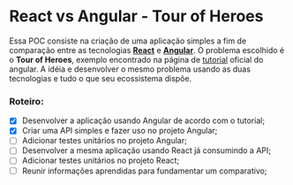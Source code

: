 # React vs Angular - Tour of Heroes
Essa POC consiste na criação de uma aplicação simples a fim de comparação entre as tecnologias **[React](https://reactjs.org/)** e **[Angular](https://angular.io/)**. 
O problema escolhido é o **Tour of Heroes**, exemplo encontrado na página de [tutorial](https://angular.io/tutorial) oficial do angular.
A idéia e desenvolver o mesmo problema usando as duas tecnologias e tudo o que seu ecossistema dispõe.

### Roteiro:
- [x] Desenvolver a aplicação usando Angular de acordo com o tutorial;
- [x] Criar uma API simples e fazer uso no projeto Angular;
- [ ] Adicionar testes unitários no projeto Angular;
- [ ] Desenvolver a mesma aplicação usando React já consumindo a API;
- [ ] Adicionar testes unitários no projeto React;
- [ ] Reunir informações aprendidas para fundamentar um comparativo;
